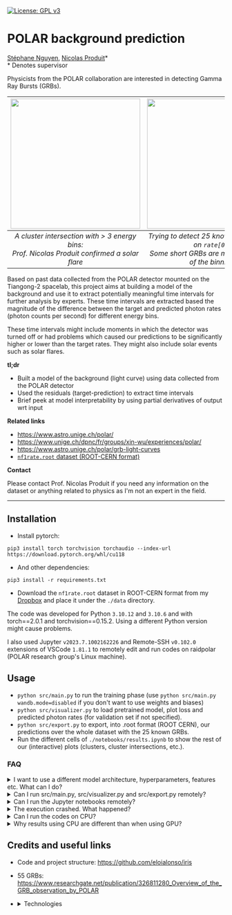 [![License: GPL v3](https://img.shields.io/badge/License-GPLv3-blue.svg)](https://www.gnu.org/licenses/gpl-3.0)

# POLAR background prediction
[Stéphane Nguyen](https://www.linkedin.com/in/st%C3%A9phane-liem-nguyen/), [Nicolas Produit](https://www.isdc.unige.ch/~produit/)\*<br>
\* Denotes supervisor


Physicists from the POLAR collaboration are interested in detecting Gamma Ray Bursts (GRBs).

| <img src="https://github.com/Zenchiyu/POLAR-background-prediction/assets/49496107/8cf67dbb-2ca8-44a9-9e5c-97b57eac6aee" width=300> | <img src="https://github.com/Zenchiyu/POLAR-background-prediction/assets/49496107/f2fa9896-db10-4742-b824-1cbe684a8b59" width=300> | <img src="https://github.com/Zenchiyu/POLAR-background-prediction/assets/49496107/89ae18e2-3345-4dcf-9934-46554dcbeb9b" width=300>
|:--:| :--:| :--:| 
| *A cluster intersection with > 3 energy bins:<br>Prof. Nicolas Produit confirmed a solar flare* | *Trying to detect 25 known GRBs based on `rate[0]`:<br>Some short GRBs are missed because of the binning* | *Another cluster intersection with > 3 energy bins*|

Based on past data collected from the POLAR detector mounted on the Tiangong-2 spacelab, this project aims at building a model of the background and use it to extract potentially meaningful time intervals for further analysis by experts. These time intervals are extracted based the magnitude of the difference between the target and predicted photon rates (photon counts per second) for different energy bins.

These time intervals might include moments in which the detector was turned off or had problems which caused our predictions to be significantly higher or lower than the target rates. They might also include solar events such as solar flares.

**tl;dr**
- Built a model of the background (light curve) using data collected from the POLAR detector
- Used the residuals (target-prediction) to extract time intervals
- Brief peek at model interpretability by using partial derivatives of output wrt input

**Related links**
- https://www.astro.unige.ch/polar/
- https://www.unige.ch/dpnc/fr/groups/xin-wu/experiences/polar/
- https://www.astro.unige.ch/polar/grb-light-curves
- [`nf1rate.root` dataset (ROOT-CERN format)](https://www.dropbox.com/scl/fo/0v3769k6b58fpy7j61coo/h?rlkey=gfjwy2ww9oh6pp1jlu2kxhknp&dl=0)

**Contact**

Please contact Prof. Nicolas Produit if you need any information on the dataset or anything related to physics as I'm not an expert in the field.

---

## Installation

- Install pytorch:
```
pip3 install torch torchvision torchaudio --index-url https://download.pytorch.org/whl/cu118
```
- And other dependencies:
```
pip3 install -r requirements.txt
```
- Download the `nf1rate.root` dataset in ROOT-CERN format from my [Dropbox](https://www.dropbox.com/scl/fo/0v3769k6b58fpy7j61coo/h?rlkey=gfjwy2ww9oh6pp1jlu2kxhknp&dl=0) and place it under the `./data` directory.

The code was developed for Python `3.10.12` and `3.10.6` and with torch==2.0.1 and torchvision==0.15.2. Using a different Python version might cause problems.

I also used Jupyter `v2023.7.1002162226` and Remote-SSH `v0.102.0` extensions of VSCode `1.81.1` to remotely edit and run codes on raidpolar (POLAR research group's Linux machine).

## Usage

- `python src/main.py` to run the training phase (use `python src/main.py wandb.mode=disabled` if you don't want to use weights and biases)
- `python src/visualizer.py` to load pretrained model, plot loss and predicted photon rates (for validation set if not specified).
- `python src/export.py` to export, into .root format (ROOT CERN), our predictions over the whole dataset with the 25 known GRBs.
- Run the different cells of `./notebooks/results.ipynb` to show the rest of our (interactive) plots (clusters, cluster intersections, etc.).

### FAQ

<details>
<summary>I want to use a different model architecture, hyperparameters, features etc. What can I do?
</summary>
<br>

You can change the `config/trainer.yaml`. However, your possiblities are limited to what I've implemented. Please refer to the documentation for more information.
</details>

<details>
<summary>Can I run src/main.py, src/visualizer.py and src/export.py remotely? </summary>
<br>

Yes, you can. To remotely run our Python scripts without keeping an opened SSH connection for the whole execution duration, you can use `tmux` and detach the session.
</details>

<details>
<summary>Can I run the Jupyter notebooks remotely?</summary>
<br>

Yes, you can. You can use Jupyter and Remote-SSH VSCode extensions. They allow you to edit and run codes on your remote Linux machine.

If you don't want to use VSCode, you can take a look at the following link:
https://docs.anaconda.com/free/anaconda/jupyter-notebooks/remote-jupyter-notebook/
</details>

<details>
<summary>The execution crashed. What happened?</summary>
<br>

The crash is likely due to memory usage as we sometimes create/store data structures with over 3 million entries.

- You can change `verbose: False` to `verbose: True` in `config/trainer.yaml` to see more information (our prints).
- You can check `cfg.common.device` in `config/trainer.yaml`, you might need to change it to `cpu` if you don't have a GPU (you can check that using `torch.cuda.is_available()` in Python).
- You can use `nvidia-smi` to see the VRAM usage (if you're using a GPU)
- You can use `htop` (or another command) to see the RAM usage.
- I sometimes create tensors containing the whole dataset to perform a single forward pass on all the examples instead of many.
In terms of memory usage, this is not great. Instead, you can try to work with mini-batches despite the fact that you will have to perform multiple forward passes.

</details>

<details>
<summary>Can I run the codes on CPU?</summary>
<br>

- `src/main.py`: I recommend using the GPU for model training because it's faster and because I mostly trained my model using the GPU.
However, if you want to continue with the CPU, you can swap `cfg.common.device: cuda` with `cfg.common.device: cpu`.

- `src/visualizer.py`, `src/export.py` and `notebooks/results.ipynb` work by default on GPU if available; if not, they work on CPU. Although this behavior **overrides** `cfg.common.device`, you can still manually change it by replacing in the code:

```python
cfg.common.device = "cuda" if torch.cuda.is_available() else "cpu"
```
to
```python
cfg.common.device = "cpu"  # "cuda" if torch.cuda.is_available() else "cpu"
```

before `trainer = Trainer(cfg)`.

</details>

<details>
<summary>Why results using CPU are different than when using GPU?</summary>
<br>

Operations execution order is most likely the cause of these differences.

See the following links:
- https://discuss.pytorch.org/t/why-different-results-when-multiplying-in-cpu-than-in-gpu/1356/6
- https://pytorch.org/docs/stable/notes/randomness.html#reproducibility
</details>

## Credits and useful links

- Code and project structure: https://github.com/eloialonso/iris
- 55 GRBs: https://www.researchgate.net/publication/326811280_Overview_of_the_GRB_observation_by_POLAR
- <details>
  <summary>Technologies</summary>
  
  - Weights & biases: https://wandb.ai/site
  - Pytorch:
    - https://pytorch.org/tutorials/beginner/basics/intro.html
    - https://pytorch.org/tutorials/recipes/recipes/tuning_guide.html
  - Hydra: https://hydra.cc/docs/intro/
  - ReviewNB ("git diff but for Jupyter notebooks"): https://www.reviewnb.com/
  - VSCode Remote SSH: https://code.visualstudio.com/docs/remote/ssh-tutorial
  - Diff with colors by using `diff <file1> <file2> --color`: https://man7.org/linux/man-pages/man1/diff.1.html
  - TMux detach/reattach session: https://www.redhat.com/sysadmin/introduction-tmux-linux
</details>
